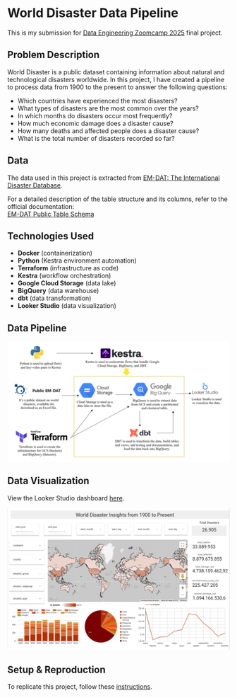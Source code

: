 # World Disaster Data Pipeline

This is my submission for [Data Engineering Zoomcamp 2025](https://github.com/DataTalksClub/data-engineering-zoomcamp) final project.

## Problem Description

World Disaster is a public dataset containing information about natural and technological disasters worldwide. In this project, I have created a pipeline to process data from 1900 to the present to answer the following questions:

- Which countries have experienced the most disasters?
- What types of disasters are the most common over the years?
- In which months do disasters occur most frequently?
- How much economic damage does a disaster cause?
- How many deaths and affected people does a disaster cause?
- What is the total number of disasters recorded so far?

## Data

The data used in this project is extracted from [EM-DAT: The International Disaster Database](https://public.emdat.be/).

For a detailed description of the table structure and its columns, refer to the official documentation:  
[EM-DAT Public Table Schema](https://doc.emdat.be/docs/data-structure-and-content/emdat-public-table/#column-description)

## Technologies Used

- **Docker** (containerization)
- **Python** (Kestra environment automation)
- **Terraform** (infrastructure as code)
- **Kestra** (workflow orchestration)
- **Google Cloud Storage** (data lake)
- **BigQuery** (data warehouse)
- **dbt** (data transformation)
- **Looker Studio** (data visualization)

## Data Pipeline

![](docs/images/Pipeline_Diagram.png)

## Data Visualization

View the Looker Studio dashboard [here](https://lookerstudio.google.com/reporting/10b79987-bfa2-4be1-9797-cdebd16eb74f).

![](docs/images/Dashboard.png)

## Setup & Reproduction

To replicate this project, follow these [instructions](docs/instructions.md).